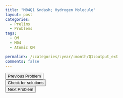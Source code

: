 ```yaml
---
title: "M04Q1 &ndash; Hydrogen Molecule"
layout: post
categories:
  - Prelims
  - Problems
tags:
  - QM
  - M04
  - Atomic QM

permalink: /:categories/:year/:month/Q1:output_ext
comments: false
---
```

<object data="2004M1Q.pdf" type="application/pdf" width="100%" height="500"></object>

<div class='navbar'>
	<div float='left'><button onclick="window.location='E3.html'" >Previous Problem</button></div>
	<div float='center'><button onclick="window.location='https://princetonprelim.com/prelim/13/'">Check for solutions</button></div>
	<div float='right'><button onclick="window.location='Q2.html'" > Next Problem</button></div>
</div>
